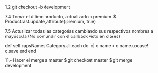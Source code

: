 1.2 git checkout -b development 

7.4 Tomar el último producto, actualizarlo a premium.
$ Product.last.update_attribute(:premium, true)

7.5 Actualizar todas las categorías cambiando sus respectivos nombres a mayúscula (No confundir con el callback visto en clases)

def self.capsNames
	Category.all.each do |c|
		c.name = c.name.upcase!
		c.save
	end
end

11.- Hacer el merge a master
$ git checkout master 
$ git merge development
